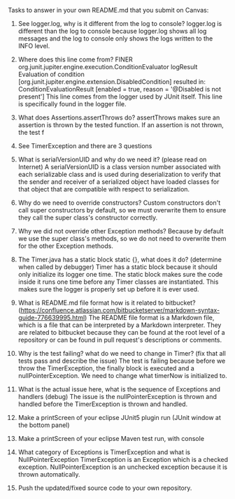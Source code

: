Tasks to answer in your own README.md that you submit on Canvas:

1.  See logger.log, why is it different from the log to console?
logger.log is different than the log to console because logger.log shows all log messages and the log to console only shows the logs written to the INFO level.

2.  Where does this line come from? FINER org.junit.jupiter.engine.execution.ConditionEvaluator logResult Evaluation of condition [org.junit.jupiter.engine.extension.DisabledCondition] resulted in: ConditionEvaluationResult [enabled = true, reason = '@Disabled is not present']
This line comes from the logger used by JUnit itself. This line is specifically found in the logger file.

3.  What does Assertions.assertThrows do?
assertThrows makes sure an assertion is thrown by the tested function. If an assertion is not thrown, the test f

4.  See TimerException and there are 3 questions
   1.  What is serialVersionUID and why do we need it? (please read on Internet)
   A serialVersionUID is a class version number associated with each serializable class and is used during deserialization to verify that the sender and receiver of a serialized object have loaded classes for that object that are compatible with respect to serialization.
    
   2.  Why do we need to override constructors?
   Custom constructors don't call super constructors by default, so we must overwrite them to ensure they call the super class's constructor correctly.
   
   3.  Why we did not override other Exception methods?
   Because by default we use the super class's methods, so we do not need to overwrite them for the other Exception methods.
   
5.  The Timer.java has a static block static {}, what does it do? (determine when called by debugger)
Timer has a static block because it should only initialize its logger one time. The static block makes sure the code inside it runs one time before any Timer classes are instantiated. This makes sure the logger is properly set up before it is ever used.

6.  What is README.md file format how is it related to bitbucket? (https://confluence.atlassian.com/bitbucketserver/markdown-syntax-guide-776639995.html)
The README file format is a Markdown file, which is a file that can be interpreted by a Markdown interpreter. They are related to bitbucket because they can be found at the root level of a repository or can be found in pull request's descriptions or comments.

7.  Why is the test failing? what do we need to change in Timer? (fix that all tests pass and describe the issue)
The test is failing because before we throw the TimerException, the finally block is executed and a nullPointerException. We need to change what timerNow is initialized to.

8.  What is the actual issue here, what is the sequence of Exceptions and handlers (debug)
The issue is the nullPointerException is thrown and handled before the TimerException is thrown and handled.

9.  Make a printScreen of your eclipse JUnit5 plugin run (JUnit window at the bottom panel)

10.  Make a printScreen of your eclipse Maven test run, with console

11.  What category of Exceptions is TimerException and what is NullPointerException
TimerException is an Exception which is a checked exception. NullPointerException is an unchecked exception because it is thrown automatically.

12.  Push the updated/fixed source code to your own repository.